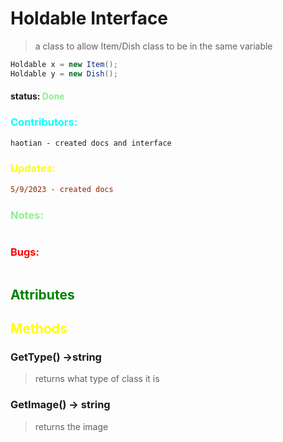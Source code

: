 # Holdable Interface 
> a class to allow Item/Dish class to be in the same variable
```java
Holdable x = new Item();
Holdable y = new Dish();
```
#### status: <span style="color:lightgreen;">Done</span>
### <span style="color:cyan;">Contributors:</span>
<!--put your names here between the ``` if you worked on it, and put what you did-->
```diff
haotian - created docs and interface
```
### <span style="color:yellow;">Updates:</span>
```diff
5/9/2023 - created docs
```
### <span style="color:lightgreen;">Notes:</span>
```diff
```
### <span style="color:red;">Bugs:</span>
```diff
```
## <span style="color:green;">Attributes</span>


## <span style="color:yellow;">Methods</span>
### **GetType()** ->string
>returns what type of class it is 

### **GetImage()** -> string
> returns the image




